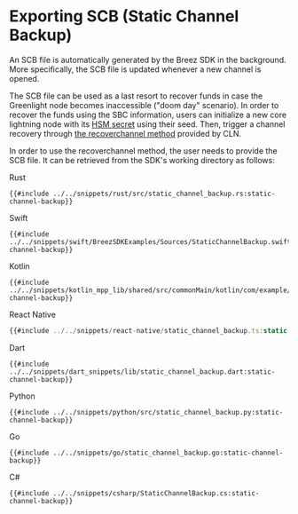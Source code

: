 # Exporting SCB (Static Channel Backup)

An SCB file is automatically generated by the Breez SDK in the background. More specifically, the SCB file is updated whenever a new channel is opened.

The SCB file can be used as a last resort to recover funds in case the Greenlight node becomes inaccessible ("doom day" scenario). In order to recover the funds using the SBC information, users can initialize a new core lightning node with its [HSM secret](https://docs.corelightning.org/docs/hsm-secret) using their seed. Then, trigger a channel recovery through [the recoverchannel method](https://docs.corelightning.org/reference/lightning-recoverchannel) provided by CLN.

In order to use the recoverchannel method, the user needs to provide the SCB file. It can be retrieved from the SDK's working directory as follows:

<custom-tabs category="lang">
<div slot="title">Rust</div>
<section>

```rust,ignore
{{#include ../../snippets/rust/src/static_channel_backup.rs:static-channel-backup}}
```

</section>

<div slot="title">Swift</div>
<section>

```swift,ignore
{{#include ../../snippets/swift/BreezSDKExamples/Sources/StaticChannelBackup.swift:static-channel-backup}}
```

</section>

<div slot="title">Kotlin</div>
<section>

```kotlin,ignore
{{#include ../../snippets/kotlin_mpp_lib/shared/src/commonMain/kotlin/com/example/kotlinmpplib/StaticChannelBackup.kt:static-channel-backup}}
```

</section>

<div slot="title">React Native</div>
<section>

```typescript
{{#include ../../snippets/react-native/static_channel_backup.ts:static-channel-backup}}
```

</section>

<div slot="title">Dart</div>
<section>

```dart,ignore
{{#include ../../snippets/dart_snippets/lib/static_channel_backup.dart:static-channel-backup}}
```
</section>

<div slot="title">Python</div>
<section>

```python,ignore
{{#include ../../snippets/python/src/static_channel_backup.py:static-channel-backup}}
```
</section>

<div slot="title">Go</div>
<section>

```go,ignore
{{#include ../../snippets/go/static_channel_backup.go:static-channel-backup}}
```
</section>

<div slot="title">C#</div>
<section>

```cs,ignore
{{#include ../../snippets/csharp/StaticChannelBackup.cs:static-channel-backup}}
```
</section>
</custom-tabs>

